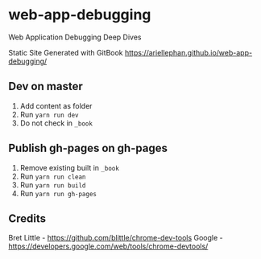 # web-app-debugging
Web Application Debugging Deep Dives

Static Site Generated with GitBook
https://ariellephan.github.io/web-app-debugging/

## Dev on master
1. Add content as folder
2. Run ```yarn run dev```
3. Do not check in ```_book```

## Publish gh-pages on gh-pages
1. Remove existing built in ```_book```
2. Run ```yarn run clean```
3. Run ```yarn run build```
4. Run ```yarn run gh-pages```

## Credits

Bret Little - https://github.com/blittle/chrome-dev-tools
Google - https://developers.google.com/web/tools/chrome-devtools/
